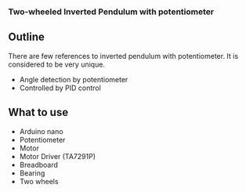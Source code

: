 ### Two-wheeled Inverted Pendulum with potentiometer

## Outline
There are few references to inverted pendulum with potentiometer. It is considered to be very unique.
* Angle detection by potentiometer
* Controlled by PID control

## What to use
* Arduino nano
* Potentiometer
* Motor
* Motor Driver (TA7291P)
* Breadboard
* Bearing
* Two wheels
